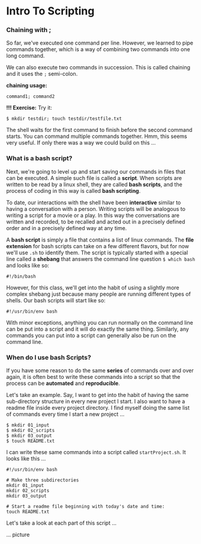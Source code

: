# Intro To Scripting 

### Chaining with ; 

So far, we've executed one command per line. However, we learned to pipe commands together, which is a way of combining two commands into one long command.

We can also execute two commands in succession. This is called chaining and it uses the `;` semi-colon.

**chaining usage:**

`command1; command2`

**!!! Exercise:** Try it:

```
$ mkdir testdir; touch testdir/testfile.txt
```

The shell waits for the first command to finish before the second command starts. You can command multiple commands together. Hmm, this seems very useful. If only there was a way we could build on this …

### What is a bash script? 

Next, we're going to level up and start saving our commands in files that can be executed. A simple such file is called a **script**. When scripts are written to be read by a linux shell, they are called **bash scripts**, and the process of coding in this way is called **bash scripting**.

To date, our interactions with the shell have been **interactive** similar to having a conversation with a person. Writing scripts will be analogous to writing a script for a movie or a play. In this way the conversations are written and recorded, to be recalled and acted out in a precisely defined order and in a precisely defined way at any time.

A **bash script** is simply a file that contains a list of linux commands. The **file extension** for bash scripts can take on a few different flavors, but for now we'll use `.sh` to identify them. The script is typically started with a special line called a **shebang** that answers the command line question `$ which bash` and looks like so:

```
#!/bin/bash
```

However, for this class, we'll get into the habit of using a slightly more complex shebang just because many people are running different types of shells. Our bash scripts will start like so:

```
#!/usr/bin/env bash
```

With minor exceptions, anything you can run normally on the command line can be put into a script and it will do exactly the same thing. Similarly, any commands you can put into a script can generally also be run on the command line.


### When do I use bash Scripts? 

If you have some reason to do the same **series** of commands over and over again, it is often best to write these commands into a script so that the process can be **automated** and **reproducible**.

Let's take an example. Say, I want to get into the habit of having the same sub-directory structure in every new project I start. I also want to have a readme file inside every project directory. I find myself doing the same list of commands every time I start a new project …

```
$ mkdir 01_input
$ mkdir 02_scripts
$ mkdir 03_output
$ touch README.txt
```

I can write these same commands into a script called `startProject.sh`. It looks like this …

```
#!/usr/bin/env bash
 
# Make three subdirectories
mkdir 01_input
mkdir 02_scripts
mkdir 03_output
 
# Start a readme file beginning with today's date and time:
touch README.txt
```

Let's take a look at each part of this script …

... picture
